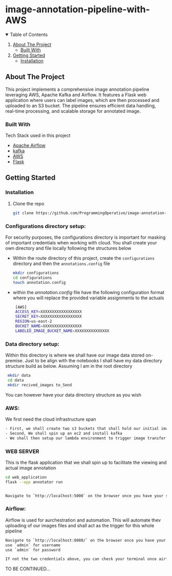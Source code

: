 # image-annotation-pipeline-with-AWS

<!-- TABLE OF CONTENTS -->
<details open="open">
  <summary>Table of Contents</summary>
  <ol>
    <li>
      <a href="#about-the-project">About The Project</a>
      <ul>
        <li><a href="#built-with">Built With</a></li>
      </ul>
    </li>
    <li>
      <a href="#getting-started">Getting Started</a>
      <ul>
        <li><a href="#installation">Installation</a></li>
      </ul>
    </li>
  </ol>
</details>


<!-- ABOUT THE PROJECT -->
## About The Project

This project implements a comprehensive image annotation pipeline leveraging AWS, Apache Kafka and Airflow. It features a Flask web application where users can label images, which are then processed and uploaded to an S3 bucket. The pipeline ensures efficient data handling, real-time processing, and scalable storage for annotated image.

### Built With

Tech Stack used in this project
* [Apache Airflow](https://airflow.apache.org/)
* [kafka](https://kafka.apache.org/quickstart)
* [AWS](https://aws.amazon.com/)
* [Flask](https://flask.palletsprojects.com/en/3.0.x/quickstart/)


<!-- GETTING STARTED -->
## Getting Started

  
### Installation

1. Clone the repo
   ```sh
   git clone https://github.com/ProgrammingOperative/image-annotation-pipeline-with-AWS.git
   ```


### Configurations directory setup: 
For security purposes, the configurations directory is important for masking of important credentials when working with cloud. You shall create your own directory and file locally following the structures below
- Within the route directory of this project, create the `configurations` directory and then the `annotations.config` file
   ```sh
   mkdir configurations
   cd configurations
   touch annotation.config

   ```
- within the *annotation.config* file have the following configuration format where you will replace the provided variable assignments to the actuals
   ```sh
    [AWS]
    ACCESS_KEY=XXXXXXXXXXXXXXXXXX
    SECRET_KEY=XXXXXXXXXXXXXXXXXX
    REGION=us-east-2
    BUCKET_NAME=XXXXXXXXXXXXXXXXX
    LABELED_IMAGE_BUCKET_NAME=XXXXXXXXXXXXXXX

   ```

### Data directory setup: 
Within this directory is where we shall have our image data stored on-premise. Just to be align with the notebooks I shall have my data directory structure build as below. Assuming I am in the root directory
   ```sh
    mkdir data
    cd data
    mkdir recived_images to_Send
   ```
You can however have your data directory structure as you wish

### AWS: 
  We first need the cloud infrastructure span
   ```sh
   - First, we shall create two s3 buckets that shall hold our initial image upload and another for the labeled one
   - Second, We shall spin up an ec2 and install kafka 
   - We shall then setup our lambda environment to trigger image transfer once an image is uploaded to s3

   ```
### WEB SERVER
  This is the flask application that we shall spin up to facilitate the viewing and actual image annotation
   ```sh
   cd web_application
   flask --app annotator run


   Navigate to `http://localhost:5000` on the browser once you have your server started

   ```

### Airflow: 
  Airflow is used for aurchestration and automation. This will automate thev uploading of our images files and shall act as the trigger for this whole pipeline
   ```sh
   Navigate to `http://localhost:8080/` on the browser once you have your airflow span
   use `admin` for username
   use `admin` for password

   If not the two credentials above, you can check your terminal once airflow is span, the credentials shall be provided there
   ```


 TO BE CONTINUED...